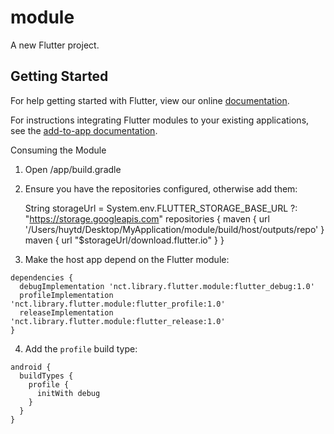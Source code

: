# module

A new Flutter project.

## Getting Started

For help getting started with Flutter, view our online
[documentation](https://flutter.dev/).

For instructions integrating Flutter modules to your existing applications,
see the [add-to-app documentation](https://flutter.dev/docs/development/add-to-app).

Consuming the Module
  1. Open <host>/app/build.gradle
  2. Ensure you have the repositories configured, otherwise add them:

      String storageUrl = System.env.FLUTTER_STORAGE_BASE_URL ?: "https://storage.googleapis.com"
      repositories {
        maven {
            url '/Users/huytd/Desktop/MyApplication/module/build/host/outputs/repo'
        }
        maven {
            url "$storageUrl/download.flutter.io"
        }
      }

  3. Make the host app depend on the Flutter module:

    dependencies {
      debugImplementation 'nct.library.flutter.module:flutter_debug:1.0'
      profileImplementation 'nct.library.flutter.module:flutter_profile:1.0'
      releaseImplementation 'nct.library.flutter.module:flutter_release:1.0'
    }


  4. Add the `profile` build type:

    android {
      buildTypes {
        profile {
          initWith debug
        }
      }
    }
